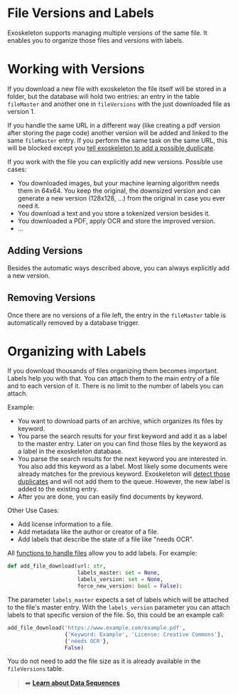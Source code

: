 # File Versions and Labels

Exoskeleton supports managing multiple versions of the same file. It enables you to organize those files and versions with labels.


# Working with Versions

If you download a new file with exoskeleton the file itself will be stored in a folder, but the database will hold two entries: an entry in the table `fileMaster` and another one in `fileVersions` with the just downloaded file as version 1.

If you handle the same URL in a different way (like creating a pdf version after storing the page code) another version will be added and linked to the same `fileMaster` entry. If you perform the same task on the same URL, this will be blocked except you [tell exoskeleton to add a possible duplicate](avoiding-duplicates.md "handling of duplicates").

If you work with the file you can explicitly add new versions. Possible use cases:
* You downloaded images, but your machine learning algorithm needs them in 64x64. You keep the original, the downsized version and can generate a new version (128x128, ...) from the original in case you ever need it.
* You download a text and you store a tokenized version besides it.
* You downloaded a PDF, apply OCR and store the improved version.
* ...

## Adding Versions

Besides the automatic ways described above, you can always explicitly add a new version.


## Removing Versions

Once there are no versions of a file left, the entry in the `fileMaster` table is automatically removed by a database trigger.

# Organizing with Labels

If you download thousands of files organizing them becomes important. Labels help you with that. You can attach them to the main entry of a file and to each version of it. There is no limit to the number of labels you can attach.

Example:
* You want to download parts of an archive, which organizes its files by keyword.
* You parse the search results for your first keyword and add it as a label to the master entry. Later on you can find those files by the keyword as a label in the exoskeleton database.
* You parse the search results for the next keyword you are interested in. You also add this keyword as a label. Most likely some documents were already matches for the previous keyword. Exoskeleton will [detect those duplicates](avoiding-duplicates.md "automatic handling of duplicates") and will not add them to the queue. However, the new label is added to the existing entry.
* After you are done, you can easily find documents by keyword.

Other Use Cases:
* Add license information to a file.
* Add metadata like the author or creator of a file.
* Add labels that describe the state of a file like "needs OCR".

All [functions to handle files](handling-pages.md) allow you to add labels. For example:
```python
def add_file_download(url: str,
                      labels_master: set = None,
                      labels_version: set = None,
                      force_new_version: bool = False):
```

The parameter `labels_master` expects a set of labels which will be attached to the file's master entry. With the `labels_version` parameter you can attach labels to that specific version of the file. So, this could be an example call:

```python
add_file_download('https://www.example.com/example.pdf',
                  {'Keyword: Example', 'License: Creative Commons'},
                  {'needs OCR'},
                  False)
```
You do not need to add the file size as it is already available in the `fileVersions` table.

> :arrow_right: **[Learn about Data Sequences](data-sequences.md)**
